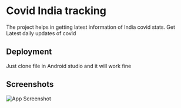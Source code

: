 
# Covid India tracking

The project helps in getting latest information of India covid stats.
Get Latest daily updates of covid

## Deployment


  Just clone file in Android studio and it will work fine 

  
## Screenshots

![App Screenshot](https://i.postimg.cc/CxqJNyY9/1.jpg)

  
